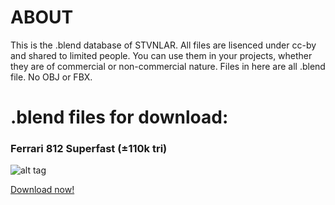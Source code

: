 # ABOUT
This is the .blend database of STVNLAR. All files are lisenced under cc-by and shared to limited people. You can use them in your projects, whether they are of commercial or non-commercial nature. 
Files in here are all .blend file. No OBJ or FBX.

# .blend files for download:

### Ferrari 812 Superfast (±110k tri)
![alt tag](https://user-images.githubusercontent.com/106525421/170973777-42dc3f30-a016-4d3a-9827-cdfc94fffc45.png)

[Download now!](https://github.com/STVNLAR/3d-projects/releases/download/v1.0.0/812.blend)


